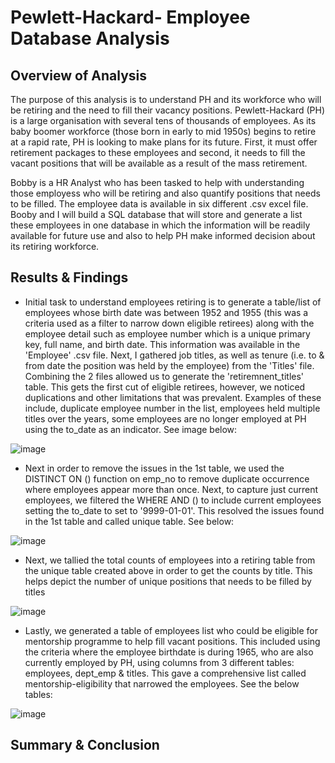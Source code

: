 # Pewlett-Hackard- Employee Database Analysis

## Overview of Analysis
The purpose of this analysis is to understand PH and its workforce who will be retiring and the need to fill their vacancy positions. Pewlett-Hackard (PH) is a large organisation with several tens of thousands of employees. As its baby boomer workforce (those born in early to mid 1950s) begins to retire at a rapid rate, PH is looking to make plans for its future. First, it must offer retirement packages to these employees and second, it needs to fill the vacant positions that will be available as a result of the mass retirement.

Bobby is a HR Analyst who has been tasked to help with understanding those employess who will be retiring and also quantify positions that needs to be filled. The employee data is available in six different .csv excel file. Booby and I will build a SQL database that will store and generate a list these employees in one database in which the information will be readily available for future use and also to help PH make informed decision about its retiring workforce.


## Results & Findings

- Initial task to understand employees retiring is to generate a table/list of employees whose birth date was between 1952 and 1955 (this was a criteria used as a filter to narrow down eligible retirees) along with the employee detail such as employee number which is a unique primary key, full name, and birth date. This information was available in the 'Employee' .csv file. Next, I gathered job titles, as well as tenure (i.e. to & from date the position was held by the employee) from the 'Titles' file. Combining the 2 files allowed us to generate the 'retiremnent_titles' table. This gets the first cut of eligible retirees, however, we noticed duplications and other limitations that was prevalent. Examples of these include, duplicate employee number in the list, employees held multiple titles over the years, some employees are no longer employed at PH using the to_date as an indicator. See image below:

![image](https://user-images.githubusercontent.com/104689265/175782631-6fca9c30-31c4-4ee8-90ca-6323e7bcfe0c.png)

- Next in order to remove the issues in the 1st table, we used the DISTINCT ON () function on emp_no to remove duplicate occurrence where employees appear more than once. Next, to capture just current employees, we filtered the WHERE AND () to include current employees setting the to_date to set to '9999-01-01'. This resolved the issues found in the 1st table and called unique table. See below:

![image](https://user-images.githubusercontent.com/104689265/175783111-90eb47a7-66e9-4f67-a02f-3615330b1ed5.png)

- Next, we tallied the total counts of employees into a retiring table from the unique table created above in order to get the counts by title. This helps depict the number of unique positions that needs to be filled by titles

![image](https://user-images.githubusercontent.com/104689265/175783289-1cfa419c-7db1-4716-b672-8404cf117f65.png)

- Lastly, we generated a table of employees list who could be eligible for mentorship programme to help fill vacant positions. This included using the criteria where the employee birthdate is during 1965, who are also currently employed by PH, using columns from 3 different tables: employees, dept_emp & titles. This gave a comprehensive list called mentorship-eligibility that narrowed the employees. See the below tables:

![image](https://user-images.githubusercontent.com/104689265/175783561-0589c1ea-e917-43aa-acc6-736b4bbc7b9c.png)


## Summary & Conclusion

